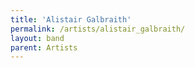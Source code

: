 ```yaml
---
title: 'Alistair Galbraith'
permalink: /artists/alistair_galbraith/
layout: band
parent: Artists
---
```

